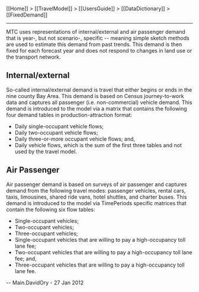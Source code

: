 
[[Home]] > [[TravelModel]] > [[UsersGuide]] > [[DataDictionary]] > [[FixedDemand]]

***

MTC uses representations of internal/external and air passenger demand that is year-, but not scenario-, specific -- meaning simple sketch methods are used to estimate this demand from past trends. This demand is then fixed for each forecast year and does not respond to changes in land use or the transport network.

## Internal/external

So-called internal/external demand is travel that either begins or ends in the nine county Bay Area. This demand is based on Census journey-to-work data and captures all passenger (i.e. non-commercial) vehicle demand. This demand is introduced to the model via a matrix that contains the following four demand tables in production-attraction format:
* Daily single-occupant vehicle flows;
* Daily two-occupant vehicle flows;
* Daily three-or-more occupant vehicle flows; and,
* Daily vehicle flows, which is the sum of the first three tables and not used by the travel model.

## Air Passenger

Air passenger demand is based on surveys of air passenger and captures demand from the following travel modes: passenger vehicles, rental cars, taxis, limousines, shared ride vans, hotel shuttles, and charter buses. This demand is introduced to the model via TimePeriods specific matrices that contain the following six flow tables:
* Single-occupant vehicles;
* Two-occupant vehicles;
* Three-occupant vehicles;
* Single-occupant vehicles that are willing to pay a high-occupancy toll lane fee;
* Two-occupant vehicles that are willing to pay a high-occupancy toll lane fee; and,
* Three-occupant vehicles that are willing to pay a high-occupancy toll lane fee.

-- Main.DavidOry - 27 Jan 2012